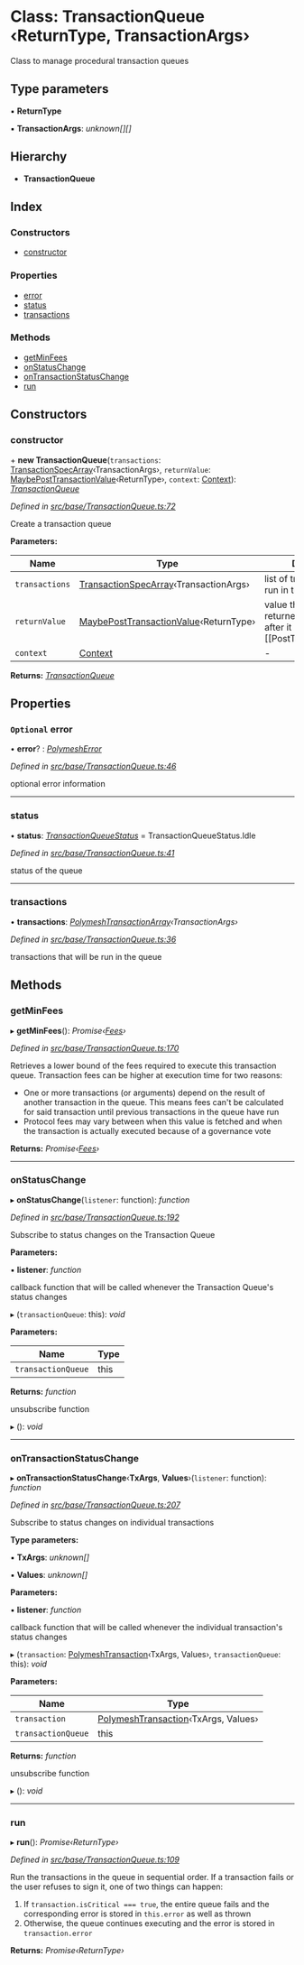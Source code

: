# Class: TransactionQueue ‹**ReturnType, TransactionArgs**›

Class to manage procedural transaction queues

## Type parameters

▪ **ReturnType**

▪ **TransactionArgs**: *unknown[][]*

## Hierarchy

* **TransactionQueue**

## Index

### Constructors

* [constructor](base.transactionqueue.md#constructor)

### Properties

* [error](base.transactionqueue.md#optional-error)
* [status](base.transactionqueue.md#status)
* [transactions](base.transactionqueue.md#transactions)

### Methods

* [getMinFees](base.transactionqueue.md#getminfees)
* [onStatusChange](base.transactionqueue.md#onstatuschange)
* [onTransactionStatusChange](base.transactionqueue.md#ontransactionstatuschange)
* [run](base.transactionqueue.md#run)

## Constructors

###  constructor

\+ **new TransactionQueue**(`transactions`: [TransactionSpecArray](../modules/base.md#transactionspecarray)‹TransactionArgs›, `returnValue`: [MaybePostTransactionValue](../modules/types.md#maybeposttransactionvalue)‹ReturnType›, `context`: [Context](context.context-1.md)): *[TransactionQueue](base.transactionqueue.md)*

*Defined in [src/base/TransactionQueue.ts:72](https://github.com/PolymathNetwork/polymesh-sdk/blob/6d34df1/src/base/TransactionQueue.ts#L72)*

Create a transaction queue

**Parameters:**

Name | Type | Description |
------ | ------ | ------ |
`transactions` | [TransactionSpecArray](../modules/base.md#transactionspecarray)‹TransactionArgs› | list of transactions to be run in this queue |
`returnValue` | [MaybePostTransactionValue](../modules/types.md#maybeposttransactionvalue)‹ReturnType› | value that will be returned by the queue after it is run. It can be a [[PostTransactionValue]] |
`context` | [Context](context.context-1.md) | - |

**Returns:** *[TransactionQueue](base.transactionqueue.md)*

## Properties

### `Optional` error

• **error**? : *[PolymeshError](../modules/base.md#polymesherror)*

*Defined in [src/base/TransactionQueue.ts:46](https://github.com/PolymathNetwork/polymesh-sdk/blob/6d34df1/src/base/TransactionQueue.ts#L46)*

optional error information

___

###  status

• **status**: *[TransactionQueueStatus](../enums/types.transactionqueuestatus.md)* = TransactionQueueStatus.Idle

*Defined in [src/base/TransactionQueue.ts:41](https://github.com/PolymathNetwork/polymesh-sdk/blob/6d34df1/src/base/TransactionQueue.ts#L41)*

status of the queue

___

###  transactions

• **transactions**: *[PolymeshTransactionArray](../modules/base.md#polymeshtransactionarray)‹TransactionArgs›*

*Defined in [src/base/TransactionQueue.ts:36](https://github.com/PolymathNetwork/polymesh-sdk/blob/6d34df1/src/base/TransactionQueue.ts#L36)*

transactions that will be run in the queue

## Methods

###  getMinFees

▸ **getMinFees**(): *Promise‹[Fees](../interfaces/types.fees.md)›*

*Defined in [src/base/TransactionQueue.ts:170](https://github.com/PolymathNetwork/polymesh-sdk/blob/6d34df1/src/base/TransactionQueue.ts#L170)*

Retrieves a lower bound of the fees required to execute this transaction queue.
  Transaction fees can be higher at execution time for two reasons:

- One or more transactions (or arguments) depend on the result of another transaction in the queue.
  This means fees can't be calculated for said transaction until previous transactions in the queue have run
- Protocol fees may vary between when this value is fetched and when the transaction is actually executed because of a
  governance vote

**Returns:** *Promise‹[Fees](../interfaces/types.fees.md)›*

___

###  onStatusChange

▸ **onStatusChange**(`listener`: function): *function*

*Defined in [src/base/TransactionQueue.ts:192](https://github.com/PolymathNetwork/polymesh-sdk/blob/6d34df1/src/base/TransactionQueue.ts#L192)*

Subscribe to status changes on the Transaction Queue

**Parameters:**

▪ **listener**: *function*

callback function that will be called whenever the Transaction Queue's status changes

▸ (`transactionQueue`: this): *void*

**Parameters:**

Name | Type |
------ | ------ |
`transactionQueue` | this |

**Returns:** *function*

unsubscribe function

▸ (): *void*

___

###  onTransactionStatusChange

▸ **onTransactionStatusChange**‹**TxArgs**, **Values**›(`listener`: function): *function*

*Defined in [src/base/TransactionQueue.ts:207](https://github.com/PolymathNetwork/polymesh-sdk/blob/6d34df1/src/base/TransactionQueue.ts#L207)*

Subscribe to status changes on individual transactions

**Type parameters:**

▪ **TxArgs**: *unknown[]*

▪ **Values**: *unknown[]*

**Parameters:**

▪ **listener**: *function*

callback function that will be called whenever the individual transaction's status changes

▸ (`transaction`: [PolymeshTransaction](base.polymeshtransaction.md)‹TxArgs, Values›, `transactionQueue`: this): *void*

**Parameters:**

Name | Type |
------ | ------ |
`transaction` | [PolymeshTransaction](base.polymeshtransaction.md)‹TxArgs, Values› |
`transactionQueue` | this |

**Returns:** *function*

unsubscribe function

▸ (): *void*

___

###  run

▸ **run**(): *Promise‹ReturnType›*

*Defined in [src/base/TransactionQueue.ts:109](https://github.com/PolymathNetwork/polymesh-sdk/blob/6d34df1/src/base/TransactionQueue.ts#L109)*

Run the transactions in the queue in sequential order. If a transaction fails or the user refuses to sign it, one of two things can happen:

1) If `transaction.isCritical === true`, the entire queue fails and the corresponding error is stored in `this.error` as well as thrown
2) Otherwise, the queue continues executing and the error is stored in `transaction.error`

**Returns:** *Promise‹ReturnType›*
